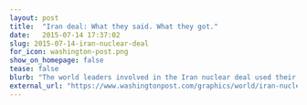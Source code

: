 ```yaml
---
layout: post
title:  "Iran deal: What they said. What they got."
date:   2015-07-14 17:37:02
slug: 2015-07-14-iran-nuclear-deal
for_icon: washington-post.png
show_on_homepage: false
tease: false
blurb: "The world leaders involved in the Iran nuclear deal used their public power as a negotiation tool. Many of the requirements, “red lines” and other strongly worded provisions leaders insisted on do not appear in the final agreement. "
external_url: "https://www.washingtonpost.com/graphics/world/iran-nuclear-deal/world-leader-statements/"
---
```


